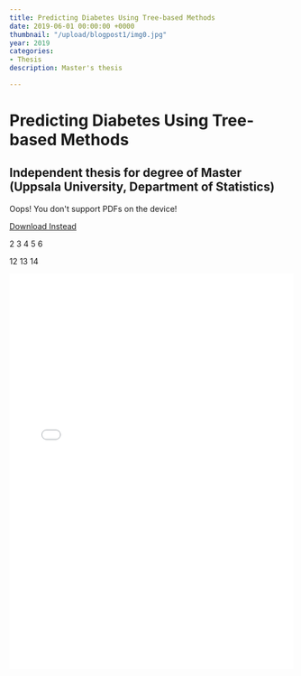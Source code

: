 ```yaml
---
title: Predicting Diabetes Using Tree-based Methods 
date: 2019-06-01 00:00:00 +0000
thumbnail: "/upload/blogpost1/img0.jpg"
year: 2019
categories:
- Thesis
description: Master's thesis

---
```



# Predicting Diabetes Using Tree-based Methods
## Independent thesis for degree of Master (Uppsala University, Department of Statistics)



<object data="/upload/thesis.pdf" type="application/pdf" width=100% height="700px">
    <p>Oops! You don't support PDFs on the device!</p>
    <p><a href="http://uu.diva-portal.org/smash/get/diva2:1323917/FULLTEXT01.pdf">Download Instead</a>
</object>



2
3
4
5
6

12
13
14
<object data="/upload/thesis.pdf"  type="application/pdf"  width="100%" height="700px">
  <iframe   src="/upload/thesis.pdf"   width="100%"  height="700px"  style="border: none;">
    <p>Oops! Your browser does not support PDFs.
      <a href="http://uu.diva-portal.org/smash/get/diva2:1323917/FULLTEXT01.pdf">Download the PDF</a>.</p>
  </iframe>
</object>